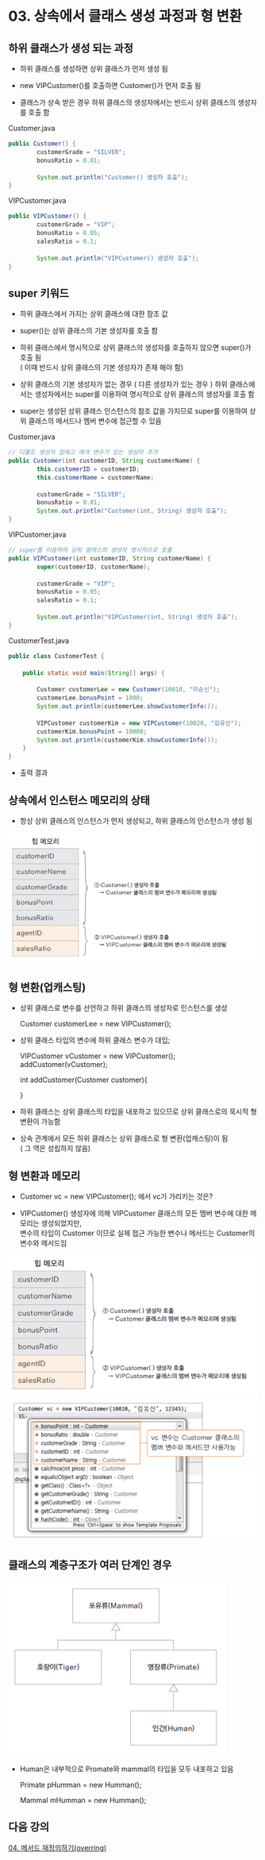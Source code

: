 # 03. 상속에서 클래스 생성 과정과 형 변환

## 하위 클래스가 생성 되는 과정

- 하위 클래스를 생성하면 상위 클래스가 먼저 생성 됨 

- new VIPCustomer()를 호출하면 Customer()가 먼저 호출 됨

- 클래스가 상속 받은 경우 하위 클래스의 생성자에서는 반드시 상위 클래스의 생성자를 호출 함

Customer.java
```java
public Customer() {
		customerGrade = "SILVER";
		bonusRatio = 0.01;
		
		System.out.println("Customer() 생성자 호출");
}
```

VIPCustomer.java
```java
public VIPCustomer() {
		customerGrade = "VIP";
		bonusRatio = 0.05;
		salesRatio = 0.1;
		
		System.out.println("VIPCustomer() 생성자 호출");
}
```

## super 키워드

- 하위 클래스에서 가지는 상위 클래스에 대한 참조 값

- super()는 상위 클래스의 기본 생성자를 호출 함

- 하위 클래스에서 명시적으로 상위 클래스의 생성자를 호출하지 않으면 super()가 호출 됨<br>
  ( 이때 반드시 상위 클래스의 기본 생성자가 존재 해야 함)

- 상위 클래스의 기본 생성자가 없는 경우 ( 다른 생성자가 있는 경우 ) 하위 클래스에서는 생성자에서는 super를 이용하여 
명시적으로 상위 클래스의 생성자를 호출 함

- super는 생성된 상위 클래스 인스턴스의 참조 값을 가지므로 super를 이용하여 상위 클래스의 메서드나 멤버 변수에 접근할 수 있음

Customer.java
```java
// 디폴트 생성자 없애고 매개 변수가 있는 생성자 추가
public Customer(int customerID, String customerName) {
		this.customerID = customerID;
		this.customerName = customerName;
		
		customerGrade = "SILVER";
		bonusRatio = 0.01;
		System.out.println("Customer(int, String) 생성자 호출");
}
```

VIPCustomer.java
```java
// super를 이용하여 상위 클래스의 생성자 명시적으로 호출
public VIPCustomer(int customerID, String customerName) {
		super(customerID, customerName);
		
		customerGrade = "VIP";
		bonusRatio = 0.05;
		salesRatio = 0.1;
		
		System.out.println("VIPCustomer(int, String) 생성자 호출");
}
```

CustomerTest.java
```java
public class CustomerTest {

	public static void main(String[] args) {
		
		Customer customerLee = new Customer(10010, "이순신");
		customerLee.bonusPoint = 1000;
		System.out.println(customerLee.showCustomerInfo());
		
		VIPCustomer customerKim = new VIPCustomer(10020, "김유신");
		customerKim.bonusPoint = 10000;
		System.out.println(customerKim.showCustomerInfo());
	}
}
```
- 출력 결과


## 상속에서 인스턴스 메모리의 상태 

- 항상 상위 클래스의 인스턴스가 먼저 생성되고, 하위 클래스의 인스턴스가 생성 됨

![memory](../img/memory.png)

## 형 변환(업캐스팅)

- 상위 클래스로 변수를 선언하고 하위 클래스의 생성자로 인스턴스를 생성

	Customer customerLee = new VIPCustomer();

- 상위 클래스 타입의 변수에 하위 클래스 변수가 대입;

	VIPCustomer vCustomer = new VIPCustomer();
	addCustomer(vCustomer);

	int addCustomer(Customer customer){


	}

- 하위 클래스는 상위 클래스의 타입을 내포하고 있으므로 상위 클래스로의 묵시적 형 변환이 가능함

- 상속 관계에서 모든 하위 클래스는 상위 클래스로 형 변환(업캐스팅)이 됨 <br>
   ( 그 역은 성립하지 않음) 


## 형 변환과 메모리

- Customer vc = new VIPCustomer(); 에서 vc가 가리키는 것은?

- VIPCustomer() 생성자에 의해 VIPCustomer 클래스의 모든 멤버 변수에 대한 메모리는 생성되었지만, <br>
  변수의 타입이 Customer 이므로 실제 접근 가능한 변수나 메서드는 Customer의 변수와 메서드임


![upcasting1](../img/upcasting1.png)  					![upcasting2](../img/upcasting2.png)  

## 클래스의 계층구조가 여러 단계인 경우

![mammal](../img/mammal.png)

- Human은 내부적으로 Promate와 mammal의 타입을 모두 내포하고 있음

	Primate pHumman = new Humman();

	Mammal mHumman = new Humman();

## 다음 강의
[04. 메서드 재정의하기(overring)](../04.%20%EB%A9%94%EC%84%9C%EB%93%9C%20%EC%9E%AC%EC%A0%95%EC%9D%98%20%ED%95%98%EA%B8%B0(overriding)/)